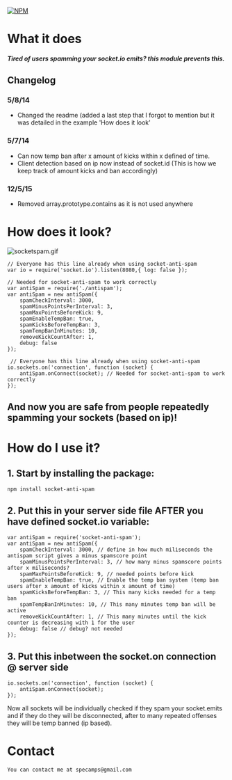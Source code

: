 [![NPM](https://nodei.co/npm/socket-anti-spam.png?downloads=true&downloadRank=true&stars=true)](https://nodei.co/npm/socket-anti-spam/)

# What it does

##### Tired of users spamming your socket.io emits? this module prevents this. #####

## Changelog

### 5/8/14
 - Changed the readme (added a last step that I forgot to mention but it was detailed in the example 'How does it look'
 
### 5/7/14
 - Can now temp ban after x amount of kicks within x defined of time.
 - Client detection based on ip now instead of socket.id (This is how we keep track of amount kicks and ban accordingly)
 
### 12/5/15
 - Removed array.prototype.contains as it is not used anywhere


# How does it look?

![socketspam.gif](https://bitbucket.org/repo/kR4677/images/1013607973-socketspam.gif)


	// Everyone has this line already when using socket-anti-spam
	var io = require('socket.io').listen(8080,{ log: false });

	// Needed for socket-anti-spam to work correctly
	var antiSpam = require('./antispam');
	var antiSpam = new antiSpam({
		spamCheckInterval: 3000,
		spamMinusPointsPerInterval: 3,
		spamMaxPointsBeforeKick: 9,
		spamEnableTempBan: true,
		spamKicksBeforeTempBan: 3,
		spamTempBanInMinutes: 10,
		removeKickCountAfter: 1,
		debug: false
	});

	 // Everyone has this line already when using socket-anti-spam
	io.sockets.on('connection', function (socket) {
		antiSpam.onConnect(socket); // Needed for socket-anti-spam to work correctly
	});

## And now you are safe from people repeatedly spamming your sockets (based on ip)!


#  How do I use it?

## 1. Start by installing the package:
    npm install socket-anti-spam

## 2. Put this in your server side file AFTER you have defined socket.io variable:
	var antiSpam = require('socket-anti-spam');
	var antiSpam = new antiSpam({
		spamCheckInterval: 3000, // define in how much miliseconds the antispam script gives a minus spamscore point
		spamMinusPointsPerInterval: 3, // how many minus spamscore points after x miliseconds?
		spamMaxPointsBeforeKick: 9, // needed points before kick
		spamEnableTempBan: true, // Enable the temp ban system (temp ban users after x amount of kicks within x amount of time)
		spamKicksBeforeTempBan: 3, // This many kicks needed for a temp ban
		spamTempBanInMinutes: 10, // This many minutes temp ban will be active
		removeKickCountAfter: 1, // This many minutes until the kick counter is decreasing with 1 for the user
		debug: false // debug? not needed
	});
	
## 3. Put this inbetween the socket.on connection @ server side
	io.sockets.on('connection', function (socket) {
		antiSpam.onConnect(socket);
	});
	
Now all sockets will be individually checked if they spam your socket.emits and if they do they will be disconnected, after to many repeated offenses they will be temp banned (ip based).

# Contact
    You can contact me at specamps@gmail.com